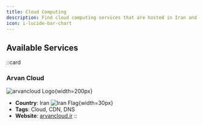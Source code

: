 ```yaml
---
title: Cloud Computing
description: Find cloud computing services that are hosted in Iran and comply with local regulations.
icon: i-lucide-bar-chart
---
```

## Available Services

::card
### Arvan Cloud

![arvancloud Logo](https://www.arvancloud.ir/images/v6/svg/logo-header-desktop-v6.svg){width=200px}

- **Country**: Iran ![Iran Flag](/logo/iran.svg){width=30px}
- **Tags**: Cloud, CDN, DNS
- **Website**: [arvancloud.ir](https://www.arvancloud.ir/en)
::
